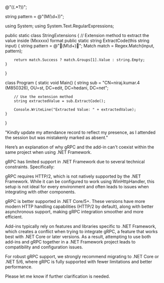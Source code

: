 

@"\((.*?)\)";




string pattern = @"\(M(\d+)\)";



using System;
using System.Text.RegularExpressions;

public static class StringExtensions
{
    // Extension method to extract the value inside (Mxxxxx) format
    public static string ExtractCode(this string input)
    {
        string pattern = @"(M\d+)";
        Match match = Regex.Match(input, pattern);
        
        return match.Success ? match.Groups[1].Value : string.Empty;
    }
}

class Program
{
    static void Main()
    {
        string sub = "CN=niraj.kumar.4 (M850326), OU=st, DC=edit, DC=hedani, DC=net";
        
        // Use the extension method
        string extractedValue = sub.ExtractCode();
        
        Console.WriteLine("Extracted Value: " + extractedValue);
    }
}





"Kindly update my attendance record to reflect my presence, as I attended the session but was mistakenly marked as absent."





Here’s an explanation of why gRPC and the add-in can't coexist within the same project when using .NET Framework.

gRPC has limited support in .NET Framework due to several technical constraints. Specifically:

gRPC requires HTTP/2, which is not natively supported by the .NET Framework. While it can be configured to work using WinHttpHandler, this setup is not ideal for every environment and often leads to issues when integrating with other components.

gRPC is better supported in .NET Core/5+. These versions have more modern HTTP handling capabilities (HTTP/2 by default), along with better asynchronous support, making gRPC integration smoother and more efficient.

Add-ins typically rely on features and libraries specific to .NET Framework, which creates a conflict when trying to integrate gRPC, a feature that works best with .NET Core or later versions. As a result, attempting to use both add-ins and gRPC together in a .NET Framework project leads to compatibility and configuration issues.

For robust gRPC support, we strongly recommend migrating to .NET Core or .NET 5/6, where gRPC is fully supported with fewer limitations and better performance.

Please let me know if further clarification is needed.

